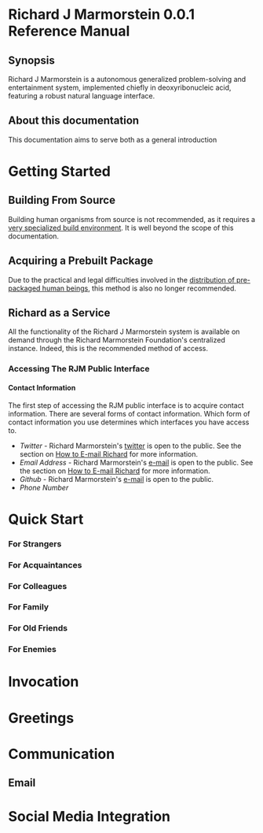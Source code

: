 Richard J Marmorstein 0.0.1 Reference Manual
=========================================

## Synopsis
Richard J Marmorstein is a autonomous generalized problem-solving and entertainment system, implemented chiefly in deoxyribonucleic acid, featuring a robust natural language interface.

## About this documentation
This documentation aims to serve both as a general introduction 


# Getting Started 

## Building From Source
Building human organisms from source is not recommended, as it requires a [very specialized build environment](http://wwwmigrate.usccb.org/bible/genesis/2). It is well beyond the scope of this documentation.

## Acquiring a Prebuilt Package
Due to the practical and legal difficulties involved in the [distribution of pre-packaged human beings](https://en.wikipedia.org/wiki/Human_mail#Real_occurrences), this method is also no longer recommended.

## Richard as a Service 
All the functionality of the Richard J Marmorstein system is available on demand through the Richard Marmorstein Foundation's centralized instance. Indeed, this is the recommended method of access.

### Accessing The RJM Public Interface

#### Contact Information
The first step of accessing the RJM public interface is to acquire contact information. There are several forms of contact information. Which form of contact information you use determines which interfaces you have access to.

* *Twitter* - Richard Marmorstein's [twitter]() is open to the public. See the section on [How to E-mail Richard](#email) for more information.
* *Email Address* - Richard Marmorstein's [e-mail](richard.marmorstein@gmail.com) is open to the public. See the section on [How to E-mail Richard](#email) for more information.
* *Github* - Richard Marmorstein's [e-mail](richard.marmorstein@gmail.com) is open to the public.
* *Phone Number*



# Quick Start

### For Strangers

### For Acquaintances

### For Colleagues

### For Family

### For Old Friends

### For Enemies


# Invocation

# Greetings

# Communication

## Email

# Social Media Integration



